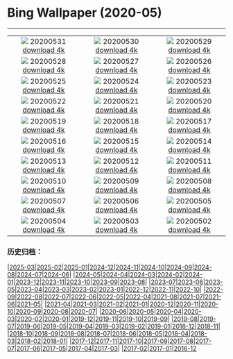 # Bing Wallpaper (2020-05)
**************
| | | |
| :----: | :----: | :----: |
| ![](https://www.bing.com/th?id=OHR.GreatReefDay_ZH-CN1185297376_1920x1080.jpg) 20200531 [download 4k](https://www.bing.com/th?id=OHR.GreatReefDay_ZH-CN1185297376_UHD.jpg) | ![](https://www.bing.com/th?id=OHR.WolfPup_ZH-CN1074513906_1920x1080.jpg) 20200530 [download 4k](https://www.bing.com/th?id=OHR.WolfPup_ZH-CN1074513906_UHD.jpg) | ![](https://www.bing.com/th?id=OHR.SantaCruzRiver_ZH-CN0935957996_1920x1080.jpg) 20200529 [download 4k](https://www.bing.com/th?id=OHR.SantaCruzRiver_ZH-CN0935957996_UHD.jpg) |
| ![](https://www.bing.com/th?id=OHR.MarleyBeach_ZH-CN0404372814_1920x1080.jpg) 20200528 [download 4k](https://www.bing.com/th?id=OHR.MarleyBeach_ZH-CN0404372814_UHD.jpg) | ![](https://www.bing.com/th?id=OHR.OldManWhiskers_ZH-CN9321160932_1920x1080.jpg) 20200527 [download 4k](https://www.bing.com/th?id=OHR.OldManWhiskers_ZH-CN9321160932_UHD.jpg) | ![](https://www.bing.com/th?id=OHR.EvergladesShowers_ZH-CN9209435866_1920x1080.jpg) 20200526 [download 4k](https://www.bing.com/th?id=OHR.EvergladesShowers_ZH-CN9209435866_UHD.jpg) |
| ![](https://www.bing.com/th?id=OHR.CheetahCubs_ZH-CN8863575385_1920x1080.jpg) 20200525 [download 4k](https://www.bing.com/th?id=OHR.CheetahCubs_ZH-CN8863575385_UHD.jpg) | ![](https://www.bing.com/th?id=OHR.TulipFieldsDE_ZH-CN8685077552_1920x1080.jpg) 20200524 [download 4k](https://www.bing.com/th?id=OHR.TulipFieldsDE_ZH-CN8685077552_UHD.jpg) | ![](https://www.bing.com/th?id=OHR.GreenanMaze_ZH-CN7987019078_1920x1080.jpg) 20200523 [download 4k](https://www.bing.com/th?id=OHR.GreenanMaze_ZH-CN7987019078_UHD.jpg) |
| ![](https://www.bing.com/th?id=OHR.SunSalutation_ZH-CN7833986255_1920x1080.jpg) 20200522 [download 4k](https://www.bing.com/th?id=OHR.SunSalutation_ZH-CN7833986255_UHD.jpg) | ![](https://www.bing.com/th?id=OHR.ReichenbachFalls_ZH-CN7578535270_1920x1080.jpg) 20200521 [download 4k](https://www.bing.com/th?id=OHR.ReichenbachFalls_ZH-CN7578535270_UHD.jpg) | ![](https://www.bing.com/th?id=OHR.PoppyDeer_ZH-CN8317016056_1920x1080.jpg) 20200520 [download 4k](https://www.bing.com/th?id=OHR.PoppyDeer_ZH-CN8317016056_UHD.jpg) |
| ![](https://www.bing.com/th?id=OHR.LavenderBee_ZH-CN0499654521_1920x1080.jpg) 20200519 [download 4k](https://www.bing.com/th?id=OHR.LavenderBee_ZH-CN0499654521_UHD.jpg) | ![](https://www.bing.com/th?id=OHR.RoaringFork_ZH-CN0315142196_1920x1080.jpg) 20200518 [download 4k](https://www.bing.com/th?id=OHR.RoaringFork_ZH-CN0315142196_UHD.jpg) | ![](https://www.bing.com/th?id=OHR.ElephantHerd_ZH-CN0652209931_1920x1080.jpg) 20200517 [download 4k](https://www.bing.com/th?id=OHR.ElephantHerd_ZH-CN0652209931_UHD.jpg) |
| ![](https://www.bing.com/th?id=OHR.LofotenIslands_ZH-CN0114482586_1920x1080.jpg) 20200516 [download 4k](https://www.bing.com/th?id=OHR.LofotenIslands_ZH-CN0114482586_UHD.jpg) | ![](https://www.bing.com/th?id=OHR.LacMidi_ZH-CN9682566554_1920x1080.jpg) 20200515 [download 4k](https://www.bing.com/th?id=OHR.LacMidi_ZH-CN9682566554_UHD.jpg) | ![](https://www.bing.com/th?id=OHR.NorthRimOpens_ZH-CN9513300299_1920x1080.jpg) 20200514 [download 4k](https://www.bing.com/th?id=OHR.NorthRimOpens_ZH-CN9513300299_UHD.jpg) |
| ![](https://www.bing.com/th?id=OHR.BaliRiceHarvest_ZH-CN9267319542_1920x1080.jpg) 20200513 [download 4k](https://www.bing.com/th?id=OHR.BaliRiceHarvest_ZH-CN9267319542_UHD.jpg) | ![](https://www.bing.com/th?id=OHR.MooseWatching_ZH-CN9115714564_1920x1080.jpg) 20200512 [download 4k](https://www.bing.com/th?id=OHR.MooseWatching_ZH-CN9115714564_UHD.jpg) | ![](https://www.bing.com/th?id=OHR.SeagullsChat_ZH-CN8973709588_1920x1080.jpg) 20200511 [download 4k](https://www.bing.com/th?id=OHR.SeagullsChat_ZH-CN8973709588_UHD.jpg) |
| ![](https://www.bing.com/th?id=OHR.OldPatriarchTree_ZH-CN8818146190_1920x1080.jpg) 20200510 [download 4k](https://www.bing.com/th?id=OHR.OldPatriarchTree_ZH-CN8818146190_UHD.jpg) | ![](https://www.bing.com/th?id=OHR.ZebraMom_ZH-CN8693599520_1920x1080.jpg) 20200509 [download 4k](https://www.bing.com/th?id=OHR.ZebraMom_ZH-CN8693599520_UHD.jpg) | ![](https://www.bing.com/th?id=OHR.BarnOwlMigration_ZH-CN8579914070_1920x1080.jpg) 20200508 [download 4k](https://www.bing.com/th?id=OHR.BarnOwlMigration_ZH-CN8579914070_UHD.jpg) |
| ![](https://www.bing.com/th?id=OHR.AdelaideVineyard_ZH-CN8408417885_1920x1080.jpg) 20200507 [download 4k](https://www.bing.com/th?id=OHR.AdelaideVineyard_ZH-CN8408417885_UHD.jpg) | ![](https://www.bing.com/th?id=OHR.WildflowerWeek_ZH-CN4593499387_1920x1080.jpg) 20200506 [download 4k](https://www.bing.com/th?id=OHR.WildflowerWeek_ZH-CN4593499387_UHD.jpg) | ![](https://www.bing.com/th?id=OHR.SiegeofCusco_ZH-CN9108219313_1920x1080.jpg) 20200505 [download 4k](https://www.bing.com/th?id=OHR.SiegeofCusco_ZH-CN9108219313_UHD.jpg) |
| ![](https://www.bing.com/th?id=OHR.CordovanCourts_ZH-CN8989880218_1920x1080.jpg) 20200504 [download 4k](https://www.bing.com/th?id=OHR.CordovanCourts_ZH-CN8989880218_UHD.jpg) | ![](https://www.bing.com/th?id=OHR.LastJedi_ZH-CN8789881870_1920x1080.jpg) 20200503 [download 4k](https://www.bing.com/th?id=OHR.LastJedi_ZH-CN8789881870_UHD.jpg) | ![](https://www.bing.com/th?id=OHR.LaughingOwl_ZH-CN8548558025_1920x1080.jpg) 20200502 [download 4k](https://www.bing.com/th?id=OHR.LaughingOwl_ZH-CN8548558025_UHD.jpg) |

### 历史归档：

|[2025-03](/../2025-03/2025-03.md)|[2025-02](/../2025-02/2025-02.md)|[2025-01](/../2025-01/2025-01.md)|[2024-12](/../2024-12/2024-12.md)|[2024-11](/../2024-11/2024-11.md)|[2024-10](/../2024-10/2024-10.md)|[2024-09](/../2024-09/2024-09.md)|[2024-08](/../2024-08/2024-08.md)|[2024-07](/../2024-07/2024-07.md)|[2024-06](/../2024-06/2024-06.md)|
|[2024-05](/../2024-05/2024-05.md)|[2024-04](/../2024-04/2024-04.md)|[2024-03](/../2024-03/2024-03.md)|[2024-02](/../2024-02/2024-02.md)|[2024-01](/../2024-01/2024-01.md)|[2023-12](/../2023-12/2023-12.md)|[2023-11](/../2023-11/2023-11.md)|[2023-10](/../2023-10/2023-10.md)|[2023-09](/../2023-09/2023-09.md)|[2023-08](/../2023-08/2023-08.md)|
|[2023-07](/../2023-07/2023-07.md)|[2023-06](/../2023-06/2023-06.md)|[2023-05](/../2023-05/2023-05.md)|[2023-04](/../2023-04/2023-04.md)|[2023-03](/../2023-03/2023-03.md)|[2023-02](/../2023-02/2023-02.md)|[2023-01](/../2023-01/2023-01.md)|[2022-12](/../2022-12/2022-12.md)|[2022-11](/../2022-11/2022-11.md)|[2022-10](/../2022-10/2022-10.md)|
|[2022-09](/../2022-09/2022-09.md)|[2022-08](/../2022-08/2022-08.md)|[2022-07](/../2022-07/2022-07.md)|[2022-06](/../2022-06/2022-06.md)|[2022-05](/../2022-05/2022-05.md)|[2022-04](/../2022-04/2022-04.md)|[2021-08](/../2021-08/2021-08.md)|[2021-07](/../2021-07/2021-07.md)|[2021-06](/../2021-06/2021-06.md)|[2021-05](/../2021-05/2021-05.md)|
|[2021-04](/../2021-04/2021-04.md)|[2021-03](/../2021-03/2021-03.md)|[2021-02](/../2021-02/2021-02.md)|[2021-01](/../2021-01/2021-01.md)|[2020-12](/../2020-12/2020-12.md)|[2020-11](/../2020-11/2020-11.md)|[2020-10](/../2020-10/2020-10.md)|[2020-09](/../2020-09/2020-09.md)|[2020-08](/../2020-08/2020-08.md)|[2020-07](/../2020-07/2020-07.md)|
|[2020-06](/../2020-06/2020-06.md)|[2020-05](/2020-05.md)|[2020-04](/../2020-04/2020-04.md)|[2020-03](/../2020-03/2020-03.md)|[2020-02](/../2020-02/2020-02.md)|[2020-01](/../2020-01/2020-01.md)|[2019-12](/../2019-12/2019-12.md)|[2019-11](/../2019-11/2019-11.md)|[2019-10](/../2019-10/2019-10.md)|[2019-09](/../2019-09/2019-09.md)|
|[2019-08](/../2019-08/2019-08.md)|[2019-07](/../2019-07/2019-07.md)|[2019-06](/../2019-06/2019-06.md)|[2019-05](/../2019-05/2019-05.md)|[2019-04](/../2019-04/2019-04.md)|[2019-03](/../2019-03/2019-03.md)|[2019-02](/../2019-02/2019-02.md)|[2019-01](/../2019-01/2019-01.md)|[2018-12](/../2018-12/2018-12.md)|[2018-11](/../2018-11/2018-11.md)|
|[2018-10](/../2018-10/2018-10.md)|[2018-09](/../2018-09/2018-09.md)|[2018-08](/../2018-08/2018-08.md)|[2018-07](/../2018-07/2018-07.md)|[2018-06](/../2018-06/2018-06.md)|[2018-05](/../2018-05/2018-05.md)|[2018-04](/../2018-04/2018-04.md)|[2018-03](/../2018-03/2018-03.md)|[2018-02](/../2018-02/2018-02.md)|[2018-01](/../2018-01/2018-01.md)|
|[2017-12](/../2017-12/2017-12.md)|[2017-11](/../2017-11/2017-11.md)|[2017-10](/../2017-10/2017-10.md)|[2017-09](/../2017-09/2017-09.md)|[2017-08](/../2017-08/2017-08.md)|[2017-07](/../2017-07/2017-07.md)|[2017-06](/../2017-06/2017-06.md)|[2017-05](/../2017-05/2017-05.md)|[2017-04](/../2017-04/2017-04.md)|[2017-03](/../2017-03/2017-03.md)|
|[2017-02](/../2017-02/2017-02.md)|[2017-01](/../2017-01/2017-01.md)|[2016-12](/../2016-12/2016-12.md)